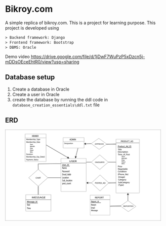 # Bikroy.com
A simple replica of bikroy.com. This is a project for learning purpose. This project is developed using

    > Backend framework: Django
    > Frontend framework: Bootstrap
    > DBMS: Oracle

Demo video https://drive.google.com/file/d/1jDwF7WuPzP5xDzcn5j-mDDsOEceEhtR0/view?usp=sharing

## Database setup
1. Create a database in Oracle
2. Create a user in Oracle
3. create the database by running the ddl code in `database_creation_essentials\ddl.txt` file

## ERD
![ERD](./database_creation_essentials/erd.png)